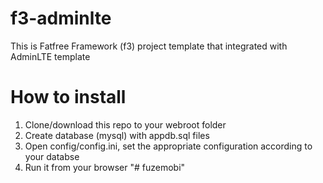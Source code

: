 # f3-adminlte
This is Fatfree Framework (f3) project template that integrated with AdminLTE template

# How to install
1. Clone/download this repo to your webroot folder
2. Create database (mysql) with appdb.sql files
3. Open config/config.ini, set the appropriate configuration according to your databse
4. Run it from your browser
"# fuzemobi" 
